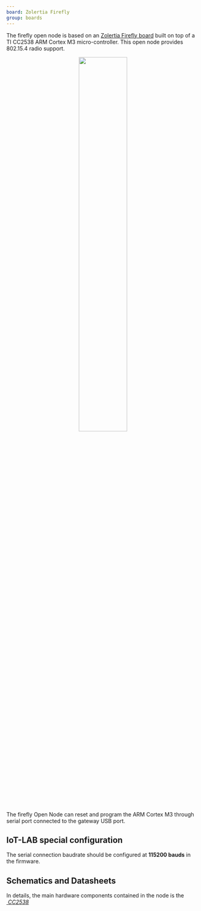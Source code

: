 ```yaml
---
board: Zolertia Firefly
group: boards
---
```


The firefly open node is based on an
[Zolertia Firefly board](https://zolertia.io/product/firefly/)
built on top of a TI CC2538 ARM Cortex M3 micro-controller. This open node
provides 802.15.4 radio support.

<div style="text-align:center">
<img src="{{ '/assets/images/docs/boards/firefly/' | relative_url}}firefly.jpg" style="width:50%;"/>
</div>

The firefly Open Node can reset and program the ARM Cortex M3 through serial
port connected to the gateway USB port.

## IoT-LAB special configuration

The serial connection baudrate should be configured at **115200 bauds** in the
firmware.

## Schematics and Datasheets

In details, the main hardware components contained in the node is the
[<i class="far fa-file-pdf"/>&nbsp;CC2538](http://www.ti.com/lit/ds/symlink/cc2538.pdf)
